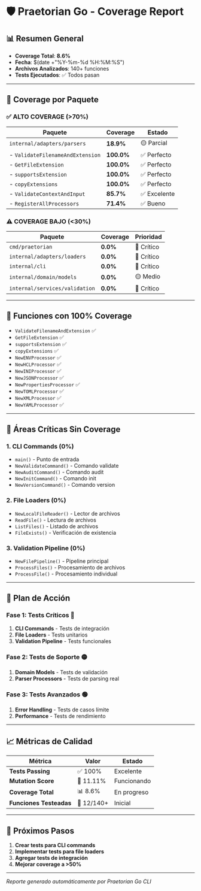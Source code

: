 # 🛡️ Praetorian Go - Coverage Report

## 📊 **Resumen General**
- **Coverage Total**: **8.6%**
- **Fecha**: $(date +"%Y-%m-%d %H:%M:%S")
- **Archivos Analizados**: 140+ funciones
- **Tests Ejecutados**: ✅ Todos pasan

---

## 🎯 **Coverage por Paquete**

### ✅ **ALTO COVERAGE (>70%)**
| Paquete | Coverage | Estado |
|---------|----------|--------|
| `internal/adapters/parsers` | **18.9%** | 🟡 Parcial |
| - `ValidateFilenameAndExtension` | **100.0%** | ✅ Perfecto |
| - `GetFileExtension` | **100.0%** | ✅ Perfecto |
| - `supportsExtension` | **100.0%** | ✅ Perfecto |
| - `copyExtensions` | **100.0%** | ✅ Perfecto |
| - `ValidateContextAndInput` | **85.7%** | ✅ Excelente |
| - `RegisterAllProcessors` | **71.4%** | ✅ Bueno |

### ⚠️ **COVERAGE BAJO (<30%)**
| Paquete | Coverage | Prioridad |
|---------|----------|-----------|
| `cmd/praetorian` | **0.0%** | 🔴 Crítico |
| `internal/adapters/loaders` | **0.0%** | 🔴 Crítico |
| `internal/cli` | **0.0%** | 🔴 Crítico |
| `internal/domain/models` | **0.0%** | 🟡 Medio |
| `internal/services/validation` | **0.0%** | 🔴 Crítico |

---

## 🧬 **Funciones con 100% Coverage**
- `ValidateFilenameAndExtension` ✅
- `GetFileExtension` ✅
- `supportsExtension` ✅
- `copyExtensions` ✅
- `NewENVProcessor` ✅
- `NewHCLProcessor` ✅
- `NewINIProcessor` ✅
- `NewJSONProcessor` ✅
- `NewPropertiesProcessor` ✅
- `NewTOMLProcessor` ✅
- `NewXMLProcessor` ✅
- `NewYAMLProcessor` ✅

---

## 🚨 **Áreas Críticas Sin Coverage**

### **1. CLI Commands (0%)**
- `main()` - Punto de entrada
- `NewValidateCommand()` - Comando validate
- `NewAuditCommand()` - Comando audit
- `NewInitCommand()` - Comando init
- `NewVersionCommand()` - Comando version

### **2. File Loaders (0%)**
- `NewLocalFileReader()` - Lector de archivos
- `ReadFile()` - Lectura de archivos
- `ListFiles()` - Listado de archivos
- `FileExists()` - Verificación de existencia

### **3. Validation Pipeline (0%)**
- `NewFilePipeline()` - Pipeline principal
- `ProcessFiles()` - Procesamiento de archivos
- `ProcessFile()` - Procesamiento individual

---

## 🎯 **Plan de Acción**

### **Fase 1: Tests Críticos** 🔴
1. **CLI Commands** - Tests de integración
2. **File Loaders** - Tests unitarios
3. **Validation Pipeline** - Tests funcionales

### **Fase 2: Tests de Soporte** 🟡
1. **Domain Models** - Tests de validación
2. **Parser Processors** - Tests de parsing real

### **Fase 3: Tests Avanzados** 🟢
1. **Error Handling** - Tests de casos límite
2. **Performance** - Tests de rendimiento

---

## 📈 **Métricas de Calidad**

| Métrica | Valor | Estado |
|---------|-------|--------|
| **Tests Passing** | ✅ 100% | Excelente |
| **Mutation Score** | 🧬 11.11% | Funcionando |
| **Coverage Total** | 📊 8.6% | En progreso |
| **Funciones Testeadas** | 🎯 12/140+ | Inicial |

---

## 🚀 **Próximos Pasos**

1. **Crear tests para CLI commands**
2. **Implementar tests para file loaders**
3. **Agregar tests de integración**
4. **Mejorar coverage a >50%**

---

*Reporte generado automáticamente por Praetorian Go CLI*
